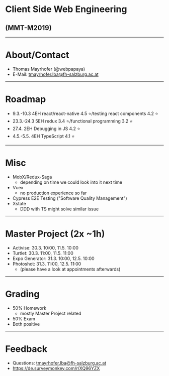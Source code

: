 # Client Side Web Engineering

## (MMT-M2019)

---

# About/Contact

- Thomas Mayrhofer (@webpapaya)
- E-Mail: tmayrhofer.lba@fh-salzburg.ac.at

---

# Roadmap

- 9.3.-10.3 4EH react/react-native 4.5 ⭐/testing react components 4.2 ⭐️
- 23.3.-24.3 5EH redux 3.4 ⭐/functional programming 3.2 ⭐
- 27.4. 2EH Debugging in JS 4.2 ⭐
- 4.5.-5.5. 4EH TypeScript 4.1 ⭐

----
# Misc

- MobX/Redux-Saga
  - depending on time we could look into it next time
- Vuex
  - no production experience so far
- Cypress E2E Testing ("Software Quality Management")
- Xstate
  - DDD with TS might solve similar issue

---

# Master Project (2x ~1h)

- Activise: 30.3. 10:00, 11.5. 10:00
- Turtlet: 30.3. 11:00, 11.5. 11:00
- Expo Generator: 31.3. 10:00, 12.5. 10:00
- Photoshot: 31.3. 11:00, 12.5. 11:00
  - (please have a look at appointments afterwards)

---

# Grading

- 50% Homework
  - mostly Master Project related
- 50% Exam
- Both positive

---

# Feedback

- Questions: tmayrhofer.lba@fh-salzburg.ac.at
- <https://de.surveymonkey.com/r/XQ96YZX>
